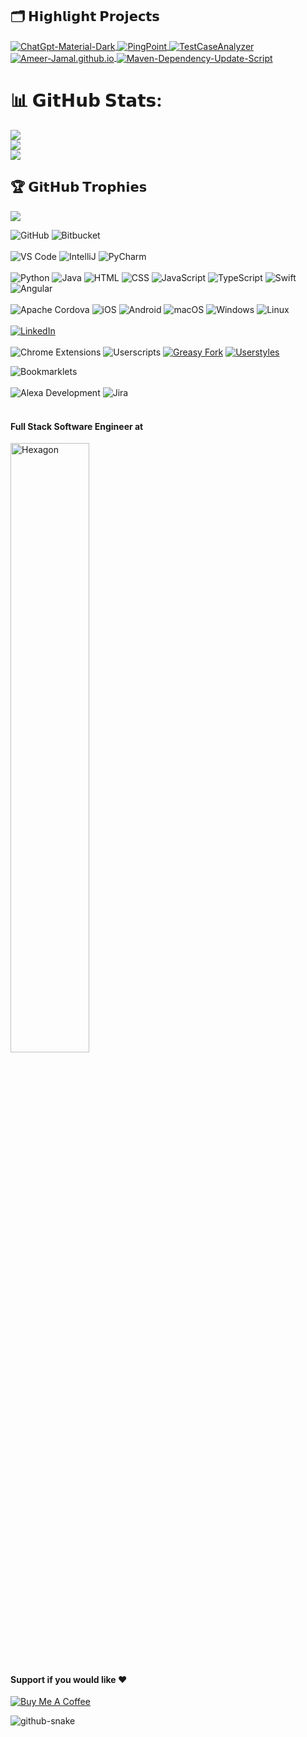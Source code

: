 ## 🗂️ 𝗛𝗶𝗴𝗵𝗹𝗶𝗴𝗵𝘁 𝗣𝗿𝗼𝗷𝗲𝗰𝘁𝘀
<a href="https://github.com/Ameer-Jamal/ChatGpt-Material-Dark">
  <img align="center" src="https://github-readme-stats.vercel.app/api/pin/?username=Ameer-Jamal&repo=ChatGpt-Material-Dark&show_icons=true&line_height=27&title_color=6aa6f8&text_color=8a919a&icon_color=6aa6f8&bg_color=22272e" alt="ChatGpt-Material-Dark" />
</a>
<a href="https://github.com/Ameer-Jamal/PingPoint">
  <img align="center" src="https://github-readme-stats.vercel.app/api/pin/?username=Ameer-Jamal&repo=PingPoint&show_icons=true&line_height=27&title_color=6aa6f8&text_color=8a919a&icon_color=6aa6f8&bg_color=22272e" alt="PingPoint" />
</a>
<a href="https://github.com/Ameer-Jamal/TestCaseAnalyzer">
  <img align="center" src="https://github-readme-stats.vercel.app/api/pin/?username=Ameer-Jamal&repo=TestCaseAnalyzer&show_icons=true&line_height=27&title_color=6aa6f8&text_color=8a919a&icon_color=6aa6f8&bg_color=22272e" alt="TestCaseAnalyzer" />
</a>
<a href="https://github.com/Ameer-Jamal/Ameer-Jamal.github.io">
  <img align="center" src="https://github-readme-stats.vercel.app/api/pin/?username=Ameer-Jamal&repo=Ameer-Jamal.github.io&show_icons=true&line_height=27&title_color=6aa6f8&text_color=8a919a&icon_color=6aa6f8&bg_color=22272e" alt="Ameer-Jamal.github.io" />
</a>
<a href="https://github.com/Ameer-Jamal/Maven-Dependency-Update-Script">
  <img align="center" src="https://github-readme-stats.vercel.app/api/pin/?username=Ameer-Jamal&repo=Maven-Dependency-Update-Script&show_icons=true&line_height=27&title_color=6aa6f8&text_color=8a919a&icon_color=6aa6f8&bg_color=22272e" alt="Maven-Dependency-Update-Script" />
</a>

# 📊 𝗚𝗶𝘁𝗛𝘂𝗯 𝗦𝘁𝗮𝘁𝘀:
![](https://github-readme-stats.vercel.app/api?username=Ameer-Jamal&theme=material-palenight&hide_border=false&include_all_commits=true&count_private=true&hide_rank=true)<br/>
![](https://github-readme-stats.vercel.app/api/top-langs/?username=Ameer-Jamal&theme=material-palenight&hide_border=false&include_all_commits=true&count_private=true&layout=compact)<br/>
![](https://github-readme-streak-stats.herokuapp.com/?user=Ameer-Jamal&theme=material-palenight&hide_border=false)


## 🏆 𝗚𝗶𝘁𝗛𝘂𝗯 𝗧𝗿𝗼𝗽𝗵𝗶𝗲𝘀

![](https://github-profile-trophy.vercel.app/?username=Ameer-Jamal&theme=radical&no-frame=true&no-bg=false&margin-w=4)

![GitHub](https://img.shields.io/badge/-GitHub-181717?style=flat-square&logo=github)
![Bitbucket](https://img.shields.io/badge/-Bitbucket-0052CC?style=flat-square&logo=bitbucket&logoColor=white)
<br><br>
![VS Code](https://img.shields.io/badge/-VS%20Code-007ACC?style=flat-square&logo=visual-studio-code)
![IntelliJ](https://img.shields.io/badge/-IntelliJ%20IDEA-black?style=flat-square&logo=jetbrains)
![PyCharm](https://img.shields.io/badge/-PyCharm-black?style=flat-square&logo=jetbrains)
<br><br>
![Python](https://img.shields.io/badge/-Python-3776AB?style=flat-square&logo=python&logoColor=white)
![Java](https://img.shields.io/badge/-Java-007396?style=flat-square&logo=java)
![HTML](https://img.shields.io/badge/-HTML5-E34F26?style=flat-square&logo=html5)
![CSS](https://img.shields.io/badge/-CSS3-1572B6?style=flat-square&logo=css3)
![JavaScript](https://img.shields.io/badge/-JavaScript-F7DF1E?style=flat-square&logo=javascript&logoColor=black)
![TypeScript](https://img.shields.io/badge/-TypeScript-3178C6?style=flat-square&logo=typescript&logoColor=white)
![Swift](https://img.shields.io/badge/-Swift-FA7343?style=flat-square&logo=swift&logoColor=white)
![Angular](https://img.shields.io/badge/-Angular-DD0031?style=flat-square&logo=angular&logoColor=white)
<br><br>
![Apache Cordova](https://img.shields.io/badge/-Apache%20Cordova-E8E8E8?style=flat-square&logo=apache-cordova&logoColor=black)
![iOS](https://img.shields.io/badge/-iOS-000000?style=flat-square&logo=apple&logoColor=white)
![Android](https://img.shields.io/badge/-Android-3DDC84?style=flat-square&logo=android&logoColor=white)
![macOS](https://img.shields.io/badge/-macOS-000000?style=flat-square&logo=apple&logoColor=white)
![Windows](https://img.shields.io/badge/-Windows-0078D6?style=flat-square&logo=windows&logoColor=white)
![Linux](https://img.shields.io/badge/-Linux-FCC624?style=flat-square&logo=linux&logoColor=black)
<br><br>
[![LinkedIn](https://img.shields.io/badge/-LinkedIn-0077B5?style=flat-square&logo=linkedin&logoColor=white)](https://www.linkedin.com/in/ameer-jamal/)
<br><br>
![Chrome Extensions](https://img.shields.io/badge/-Chrome%20Extensions-4285F4?style=flat-square&logo=google-chrome&logoColor=white)
![Userscripts](https://img.shields.io/badge/-Userscripts-4E9A06?style=flat-square&logo=greasemonkey&logoColor=white)
[![Greasy Fork](https://img.shields.io/badge/-Greasy%20Fork-4E9A06?style=flat-square&logo=greasemonkey&logoColor=white)](https://greasyfork.org/en/users/1143193-ameer-jamal)
[![Userstyles](https://img.shields.io/badge/-Userstyles-000000?style=flat-square&logo=userstyles&logoColor=white)](https://userstyles.world/user/Ameer-Jamal)

![Bookmarklets](https://img.shields.io/badge/-Bookmarklets-FF5733?style=flat-square&logo=bookmark&logoColor=white)
<br><br>
![Alexa Development](https://img.shields.io/badge/-Alexa%20Development-41BDF5?style=flat-square&logo=amazon-alexa&logoColor=white)
![Jira](https://img.shields.io/badge/-Jira-0052CC?style=flat-square&logo=jira&logoColor=white)
<br><br>

#### Full Stack Software Engineer at
<img src="https://encrypted-tbn0.gstatic.com/images?q=tbn:ANd9GcSIMbyxfXPz48fqgQK6sg4fuRGQftM-Uai6bQ&s" alt="Hexagon" style="width: 50%; height: 50%;" />

#### Support if you would like ❤️
[![Buy Me A Coffee](https://img.shields.io/badge/-Buy%20Me%20A%20Coffee-FFDD00?style=flat-square&logo=buy-me-a-coffee&logoColor=black)](https://buymeacoffee.com/ameerjamal)

<picture>
  <source media="(prefers-color-scheme: dark)" srcset="https://github.com/Ameer-Jamal/Ameer-Jamal/blob/gh-pages/github-snake-dark.svg" />
  <source media="(prefers-color-scheme: light)" srcset="https://github.com/Ameer-Jamal/Ameer-Jamal/blob/gh-pages/github-snake.svg" />
  <img alt="github-snake" src="https://github.com/Ameer-Jamal/Ameer-Jamal/blob/gh-pages/github-snake.svg" />
</picture>

<!---
Ameer-Jamal/Ameer-Jamal is a ✨ special ✨ repository because its `README.md` (this file) appears on your GitHub profile.
You can click the Preview link to take a look at your changes. 
--->
